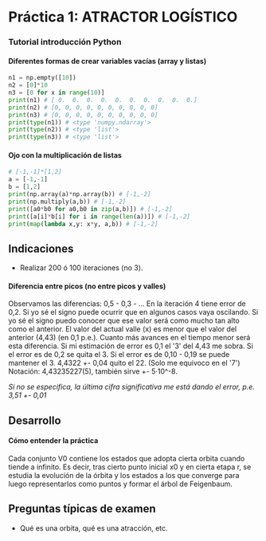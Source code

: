 # Práctica 1: ATRACTOR LOGÍSTICO

### Tutorial introducción Python
#### Diferentes formas de crear variables vacías (array y listas)
```python
n1 = np.empty([10])
n2 = [0]*10
n3 = [0 for x in range(10)]
print(n1) # [ 0.  0.  0.  0.  0.  0.  0.  0.  0.  0.]
print(n2) # [0, 0, 0, 0, 0, 0, 0, 0, 0, 0]
print(n3) # [0, 0, 0, 0, 0, 0, 0, 0, 0, 0]
print(type(n1)) # <type 'numpy.ndarray'>
print(type(n2)) # <type 'list'>
print(type(n3)) # <type 'list'>
```

#### Ojo con la multiplicación de listas
```python
# [-1,-1]*[1,2]
a = [-1,-1]
b = [1,2]
print(np.array(a)*np.array(b)) # [-1,-2]
print(np.multiply(a,b)) # [-1,-2]
print([a0*b0 for a0,b0 in zip(a,b)]) # [-1,-2]
print([a[i]*b[i] for i in range(len(a))]) # [-1,-2]
print(map(lambda x,y: x*y, a,b)) # [-1,-2]
```

## Indicaciones
- Realizar 200 ó 100 iteraciones (no 3).

#### Diferencia entre picos (no entre picos y valles)
Observamos las diferencias: 0,5 - 0,3 - ...
En la iteración 4 tiene error de 0,2.
Si yo sé el signo puede ocurrir que en algunos casos vaya oscilando.
Si yo sé el signo puedo conocer que ese valor será como mucho tan alto como el anterior.
El valor del actual valle (x) es menor que el valor del anterior (4,43) (en 0,1 p.e.).
Cuanto más avances en el tiempo menor será esta diferencia.
Si mi estimación de error es 0,1 el '3' del 4,43 me sobra.
Si el error es de 0,2 se quita el 3.
Si el error es de 0,10 - 0,19 se puede mantener el 3.
4,4322 +- 0,04 quito el 22.
(Solo me equivoco en el '7') Notación: 4,43235227(5), también sirve +- 5·10^-8.

*Si no se especifica, la última cifra significativa me está dando el error, p.e. 3,51 +- 0,01*

## Desarrollo
#### Cómo entender la práctica
Cada conjunto V0 contiene los estados que adopta cierta orbita cuando tiende a infinito.
Es decir, tras cierto punto inicial x0 y en cierta etapa r, se estudia la evolución de la órbita y los estados a los que converge para luego representarlos como puntos y formar el árbol de Feigenbaum.

## Preguntas típicas de examen
- Qué es una orbita, qué es una atracción, etc.
